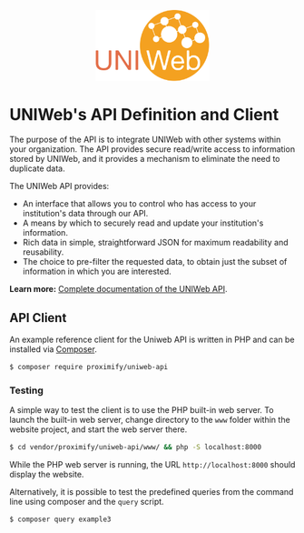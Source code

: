 <p align="center">
  <img src="docs/assets/uniweb_logo.svg" width="200px" alt="uniweb API logo">
</p>

# UNIWeb's API Definition and Client

The purpose of the API is to integrate UNIWeb with other systems within your organization. The API provides secure read/write access to information stored by UNIWeb, and it provides a mechanism to eliminate the need to duplicate data.

The UNIWeb API provides:

-   An interface that allows you to control who has access to your institution's data through our API.
-   A means by which to securely read and update your institution's information.
-   Rich data in simple, straightforward JSON for maximum readability and reusability.
-   The choice to pre-filter the requested data, to obtain just the subset of information in which you are interested.

**Learn more:** [Complete documentation of the UNIWeb API](docs/uniweb-api.md).

## API Client

An example reference client for the Uniweb API is written in PHP and can be installed via [Composer](https://getcomposer.org/).

```zsh
$ composer require proximify/uniweb-api
```

### Testing

A simple way to test the client is to use the PHP built-in web server. To launch the built-in web server, change directory to the `www` folder within the website project, and start the web server there.

```zsh
$ cd vendor/proximify/uniweb-api/www/ && php -S localhost:8000
```

While the PHP web server is running, the URL `http://localhost:8000` should display the website.

Alternatively, it is possible to test the predefined queries from the command line using composer and the `query` script.

```bash
$ composer query example3
```
